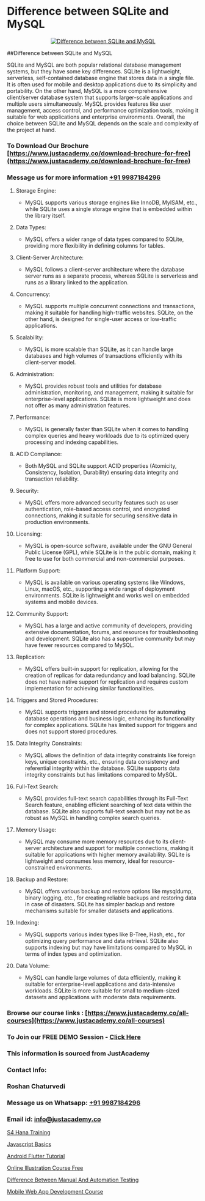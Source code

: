 # Difference between SQLite and MySQL

<p align="center">
  <a href="https://justacademy.co/course-detail/mysql-training">
    <img src="https://justacademy.co/storage2/course_image/1709880865_course_image.webp" alt="Difference between SQLite and MySQL">
  </a>
</p>
##Difference between SQLite and MySQL

SQLite and MySQL are both popular relational database management systems, but they have some key differences. SQLite is a lightweight, serverless, self-contained database engine that stores data in a single file. It is often used for mobile and desktop applications due to its simplicity and portability. On the other hand, MySQL is a more comprehensive client/server database system that supports larger-scale applications and multiple users simultaneously. MySQL provides features like user management, access control, and performance optimization tools, making it suitable for web applications and enterprise environments. Overall, the choice between SQLite and MySQL depends on the scale and complexity of the project at hand.
### To Download Our Brochure [https://www.justacademy.co/download-brochure-for-free](https://www.justacademy.co/download-brochure-for-free)
### Message us for more information [+91 9987184296](https://api.whatsapp.com/send?phone=919987184296)
1) Storage Engine:
   - MySQL supports various storage engines like InnoDB, MyISAM, etc., while SQLite uses a single storage engine that is embedded within the library itself.

2) Data Types:
   - MySQL offers a wider range of data types compared to SQLite, providing more flexibility in defining columns for tables.

3) Client-Server Architecture:
   - MySQL follows a client-server architecture where the database server runs as a separate process, whereas SQLite is serverless and runs as a library linked to the application.

4) Concurrency:
   - MySQL supports multiple concurrent connections and transactions, making it suitable for handling high-traffic websites. SQLite, on the other hand, is designed for single-user access or low-traffic applications.

5) Scalability:
   - MySQL is more scalable than SQLite, as it can handle large databases and high volumes of transactions efficiently with its client-server model.

6) Administration:
   - MySQL provides robust tools and utilities for database administration, monitoring, and management, making it suitable for enterprise-level applications. SQLite is more lightweight and does not offer as many administration features.

7) Performance:
   - MySQL is generally faster than SQLite when it comes to handling complex queries and heavy workloads due to its optimized query processing and indexing capabilities.

8) ACID Compliance:
   - Both MySQL and SQLite support ACID properties (Atomicity, Consistency, Isolation, Durability) ensuring data integrity and transaction reliability.

9) Security:
   - MySQL offers more advanced security features such as user authentication, role-based access control, and encrypted connections, making it suitable for securing sensitive data in production environments.

10) Licensing:
    - MySQL is open-source software, available under the GNU General Public License (GPL), while SQLite is in the public domain, making it free to use for both commercial and non-commercial purposes.

11) Platform Support:
    - MySQL is available on various operating systems like Windows, Linux, macOS, etc., supporting a wide range of deployment environments. SQLite is lightweight and works well on embedded systems and mobile devices.

12) Community Support:
    - MySQL has a large and active community of developers, providing extensive documentation, forums, and resources for troubleshooting and development. SQLite also has a supportive community but may have fewer resources compared to MySQL.

13) Replication:
    - MySQL offers built-in support for replication, allowing for the creation of replicas for data redundancy and load balancing. SQLite does not have native support for replication and requires custom implementation for achieving similar functionalities.

14) Triggers and Stored Procedures:
    - MySQL supports triggers and stored procedures for automating database operations and business logic, enhancing its functionality for complex applications. SQLite has limited support for triggers and does not support stored procedures.

15) Data Integrity Constraints:
    - MySQL allows the definition of data integrity constraints like foreign keys, unique constraints, etc., ensuring data consistency and referential integrity within the database. SQLite supports data integrity constraints but has limitations compared to MySQL.

16) Full-Text Search:
    - MySQL provides full-text search capabilities through its Full-Text Search feature, enabling efficient searching of text data within the database. SQLite also supports full-text search but may not be as robust as MySQL in handling complex search queries.

17) Memory Usage:
    - MySQL may consume more memory resources due to its client-server architecture and support for multiple connections, making it suitable for applications with higher memory availability. SQLite is lightweight and consumes less memory, ideal for resource-constrained environments.

18) Backup and Restore:
    - MySQL offers various backup and restore options like mysqldump, binary logging, etc., for creating reliable backups and restoring data in case of disasters. SQLite has simpler backup and restore mechanisms suitable for smaller datasets and applications.

19) Indexing:
    - MySQL supports various index types like B-Tree, Hash, etc., for optimizing query performance and data retrieval. SQLite also supports indexing but may have limitations compared to MySQL in terms of index types and optimization.

20) Data Volume:
    - MySQL can handle large volumes of data efficiently, making it suitable for enterprise-level applications and data-intensive workloads. SQLite is more suitable for small to medium-sized datasets and applications with moderate data requirements.

### Browse our course links : [https://www.justacademy.co/all-courses](https://www.justacademy.co/all-courses) 
### To Join our FREE DEMO Session - [Click Here](https://www.justacademy.co/register-for-course-demo)


### This information is sourced from JustAcademy
### Contact Info:
### Roshan Chaturvedi
### Message us on Whatsapp: [+91 9987184296](https://api.whatsapp.com/send?phone=919987184296)
### Email id: [info@justacademy.co](mailto:info@justacademy.co)
                
[S4 Hana Training](https://www.linkedin.com/pulse/s4-hana-training-justacademy-beangaluru-2dj4c/)

[Javascript Basics](https://www.linkedin.com/pulse/javascript-basics-justacademy-beangaluru-nzmac?trackingId=9QCWmKom1r9V0G2wwKmLww%3D%3D&lipi=urn%3Ali%3Apage%3Ad_flagship3_company_admin%3BnaEHpVmnQ1Kh9Nsd8yGz%2BA%3D%3D)

[Android Flutter Tutorial](https://medium.com/@justacademytraining/android-flutter-tutorial-38ee368813d2)

[Online Illustration Course Free](https://medium.com/@negishivu99/online-illustration-course-free-705f8278d8ae)

[Difference Between Manual And Automation Testing](https://justacademyin.github.io/justacademy/difference-between-manual-and-automation-testing)

[Mobile Web App Development Course](https://justacademyin.github.io/Articles/Mobile-Web-App-Development-Course)


